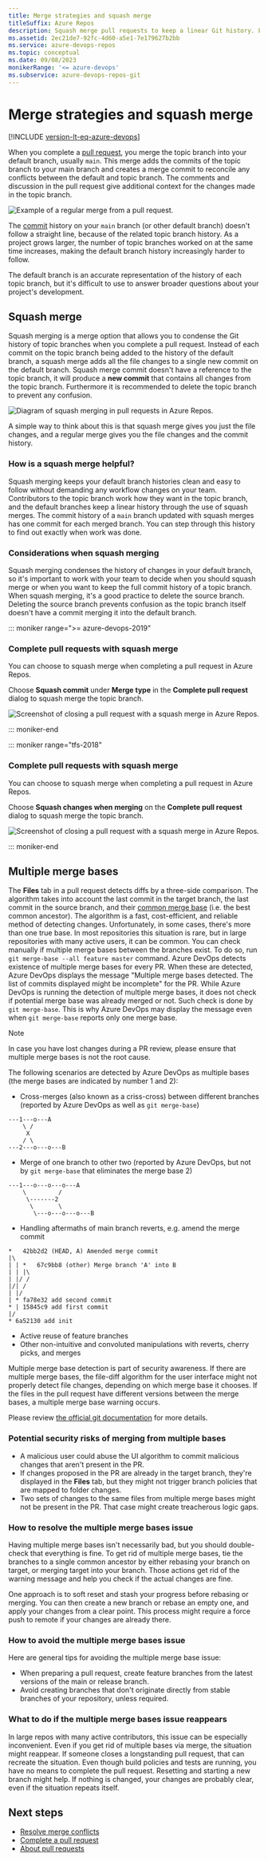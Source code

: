 ```yaml
---
title: Merge strategies and squash merge
titleSuffix: Azure Repos
description: Squash merge pull requests to keep a linear Git history. Learn about multiple merge base issues and prevention.
ms.assetid: 2ec21de7-92fc-4d60-a5e1-7e179627b2bb
ms.service: azure-devops-repos
ms.topic: conceptual
ms.date: 09/08/2023
monikerRange: '<= azure-devops'
ms.subservice: azure-devops-repos-git
---
```


# Merge strategies and squash merge

[!INCLUDE [version-lt-eq-azure-devops](../../includes/version-lt-eq-azure-devops.md)]

When you complete a [pull request](pull-requests.md), you merge the topic branch into your default branch, usually `main`. This merge adds the commits of the topic branch to your main branch and creates a merge commit to reconcile any conflicts between the default and topic branch. The comments and discussion in the pull request give additional context for the changes made in the topic branch.

![Example of a regular merge from a pull request.](media/merging-with-squash/regular-branch-merge.png)

The [commit](commits.md) history on your `main` branch (or other default branch) doesn't follow a straight line, because of the related topic branch history. As a project grows larger, the number of topic branches worked on at the same time increases, making the default branch history increasingly harder to follow.

The default branch is an accurate representation of the history of each topic branch, but it's difficult to use to answer broader questions about your project's development.

## Squash merge

Squash merging is a merge option that allows you to condense the Git history of topic branches when you complete a pull request. Instead of each commit on the topic branch being added to the history of the default branch, a squash merge adds all the file changes to a single new commit on the default branch. Squash merge commit doesn't have a reference to the topic branch, it will produce a **new commit** that contains all changes from the topic branch. Furthermore it is recommended to delete the topic branch to prevent any confusion.

![Diagram of squash merging in pull requests in Azure Repos.](media/merging-with-squash/squash-branch-merge.png)

A simple way to think about this is that squash merge gives you just the file changes, and a regular merge gives you the file changes and the commit history. 

### How is a squash merge helpful?

Squash merging keeps your default branch histories clean and easy to follow without demanding any workflow changes on your team. Contributors to the topic branch work how they want in the topic branch, and the default branches keep a linear history through the use of squash merges. The commit history of a `main` branch updated with squash merges has one commit for each merged branch. You can step through this history to find out exactly when work was done.

### Considerations when squash merging

Squash merging condenses the history of changes in your default branch, so it's important to work with your team to decide when you should squash merge or when you want to keep the full commit history of a topic branch. When squash merging, it's a good practice to delete the source branch. Deleting the source branch prevents confusion as the topic branch itself doesn't have a commit merging it into the default branch.

::: moniker range=">= azure-devops-2019"
### Complete pull requests with squash merge

You can choose to squash merge when completing a pull request in Azure Repos.

Choose **Squash commit** under **Merge type** in the **Complete pull request** dialog to squash merge the topic branch.

![Screenshot of closing a pull request with a squash merge in Azure Repos.](media/merging-with-squash/squash-merge.png)

::: moniker-end

::: moniker range="tfs-2018"
### Complete pull requests with squash merge

You can choose to squash merge when completing a pull request in Azure Repos.

Choose **Squash changes when merging** on the **Complete pull request** dialog to squash merge the topic branch.

![Screenshot of closing a pull request with a squash merge in Azure Repos.](media/merging-with-squash/squash-merge-pr.png)

::: moniker-end

## Multiple merge bases

The **Files** tab in a pull request detects diffs by a three-side comparison. The algorithm takes into account the last commit in the target branch, the last commit in the source branch, and their [common merge base](https://git-scm.com/docs/git-merge-base) (i.e. the best common ancestor). The algorithm is a fast, cost-efficient, and reliable method of detecting changes. Unfortunately, in some cases, there's more than one true base. In most repositories this situation is rare, but in large repositories with many active users, it can be common. You can check manually if multiple merge bases between the branches exist. To do so, run ```git merge-base --all feature master``` command. Azure DevOps detects existence of multiple merge bases for every PR. When these are detected, Azure DevOps displays the message "Multiple merge bases detected. The list of commits displayed might be incomplete" for the PR. While Azure DevOps is running the detection of multiple merge bases, it  does not check if potential merge base was already merged or not. Such check is done by ```git merge-base```. This is why Azure DevOps may display the message even when ```git merge-base``` reports only one merge base.

> [!NOTE]
> In case you have lost changes during a PR review, please ensure that multiple merge bases is not the root cause.

The following scenarios are detected by Azure DevOps as multiple bases (the merge bases are indicated by number 1 and 2):

- Cross-merges (also known as a criss-cross) between different branches (reported by Azure DevOps as well as ```git merge-base```)
```
---1---o---A
    \ /
     X
    / \
---2---o---o---B
```
- Merge of one branch to other two (reported by Azure DevOps, but not by ```git merge-base``` that eliminates the merge base 2)
```
---1---o---o---o---A
    \         /
     \-------2
      \       \
       \---o---o---o---B
```
- Handling aftermaths of main branch reverts, e.g. amend the merge commit
```
*   42bb2d2 (HEAD, A) Amended merge commit
|\  
| | *   67c9bb8 (other) Merge branch 'A' into B
| | |\  
| |/ /  
|/| /   
| |/    
| * fa78e32 add second commit
* | 15845c9 add first commit
|/  
* 6a52130 add init
```
- Active reuse of feature branches
- Other non-intuitive and convoluted manipulations with reverts, cherry picks, and merges


Multiple merge base detection is part of security awareness. If there are multiple merge bases, the file-diff algorithm for the user interface might not properly detect file changes, depending on which merge base it chooses. If the files in the pull request have different versions between the merge bases, a multiple merge base warning occurs.

Please review [the official git documentation](https://git-scm.com/docs/git-merge-base) for more details.

### Potential security risks of merging from multiple bases

- A malicious user could abuse the UI algorithm to commit malicious changes that aren't present in the PR.
- If changes proposed in the PR are already in the target branch, they're displayed in the **Files** tab, but they might not trigger branch policies that are mapped to folder changes.
- Two sets of changes to the same files from multiple merge bases might not be present in the PR. That case might create treacherous logic gaps.

### How to resolve the multiple merge bases issue

Having multiple merge bases isn't necessarily bad, but you should double-check that everything is fine. To get rid of multiple merge bases, tie the branches to a single common ancestor by either rebasing your branch on target, or merging target into your branch. Those actions get rid of the warning message and help you check if the actual changes are fine.

One approach is to soft reset and stash your progress before rebasing or merging. You can then create a new branch or rebase an empty one, and apply your changes from a clear point. This process might require a force push to remote if your changes are already there.

### How to avoid the multiple merge bases issue

Here are general tips for avoiding the multiple merge base issue:

- When preparing a pull request, create feature branches from the latest versions of the main or release branch.
- Avoid creating branches that don't originate directly from stable branches of your repository, unless required.

### What to do if the multiple merge bases issue reappears

In large repos with many active contributors, this issue can be especially inconvenient. Even if you get rid of multiple bases via merge, the situation might reappear. If someone closes a longstanding pull request, that can recreate the situation. Even though build policies and tests are running, you have no means to complete the pull request. Resetting and starting a new branch might help. If nothing is changed, your changes are probably clear, even if the situation repeats itself.

## Next steps

- [Resolve merge conflicts](merging.md)
- [Complete a pull request](complete-pull-requests.md)
- [About pull requests](about-pull-requests.md)

